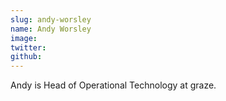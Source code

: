 ```yaml
---
slug: andy-worsley
name: Andy Worsley
image: 
twitter: 
github:
---
```


Andy is Head of Operational Technology at graze.
